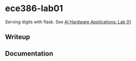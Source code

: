 # ece386-lab01

Serving digits with flask. See [AI Hardware Applications: Lab 01](https://usafa-ece.github.io/ai-hardware/b1-prediction/flask.html)

## Writeup

## Documentation

